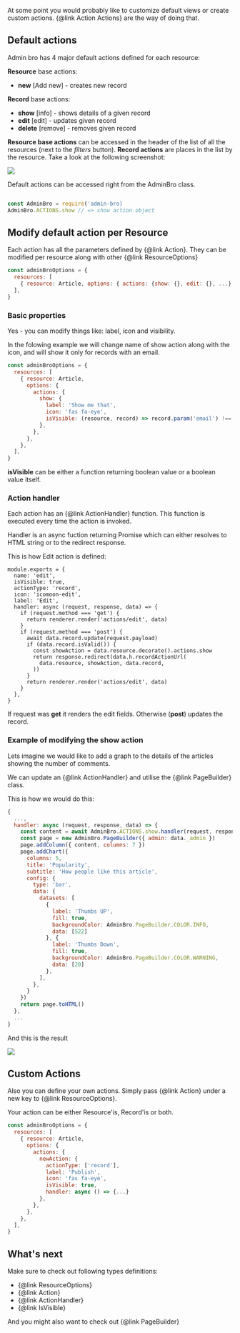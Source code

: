 At some point you would probably like to customize default views or create custom actions. {@link Action Actions} are the way of doing that.

## Default actions

Admin bro has 4 major default actions defined for each resource:

__Resource__ base actions:

* __new__ [Add new] - creates new record

__Record__ base actions:

* __show__ [info] - shows details of a given record
* __edit__ [edit] - updates given record
* __delete__ [remove] - removes given record

__Resource base actions__ can be accessed in the header of the list of all the resources (next to the _filters_ button). __Record actions__ are places in the list by the resource. Take a look at the following screenshot:

<img src="/images/actions.png">

Default actions can be accessed right from the AdminBro class.

```javascript

const AdminBro = require('admin-bro)
AdminBro.ACTIONS.show // => show action object
```

## Modify default action per Resource

Each action has all the parameters defined by {@link Action}. They can be modified per resource along with other {@link ResourceOptions}

```javascript
const adminBroOptions = {
  resources: [
    { resource: Article, options: { actions: {show: {}, edit: {}, ...} } },
  ],
}
```

### Basic properties

Yes - you can modify things like: label, icon and visibility.

In the folowing example we will change name of show action along with the icon, and will show it only for records with an email.

```javascript
const adminBroOptions = {
  resources: [
    { resource: Article,
      options: {
        actions: {
          show: {
            label: 'Show me that',
            icon: 'fas fa-eye',
            isVisible: (resource, record) => record.param('email') !== '',
          },
        },
      },
    },
  ],
}
```

__isVisible__ can be either a function returning boolean value or a boolean value itself.

### Action handler

Each action has an {@link ActionHandler} function. This function is executed every time the action is invoked.

Handler is an async fuction returning Promise which can either resolves to HTML string or to the redirect response.

This is how Edit action is defined:

```
module.exports = {
  name: 'edit',
  isVisible: true,
  actionType: 'record',
  icon: 'icomoon-edit',
  label: 'Edit',
  handler: async (request, response, data) => {
    if (request.method === 'get') {
      return renderer.render('actions/edit', data)
    }
    if (request.method === 'post') {
      await data.record.update(request.payload)
      if (data.record.isValid()) {
        const showAction = data.resource.decorate().actions.show
        return response.redirect(data.h.recordActionUrl(
          data.resource, showAction, data.record,
        ))
      }
      return renderer.render('actions/edit', data)
    }
  },
}

```

If request was __get__ it renders the edit fields. Otherwise (__post__) updates the record.

### Example of modifying the show action

Lets imagine we would like to add a graph to the details of the articles showing the number of comments.

We can update an {@link ActionHandler} and utilise the {@link PageBuilder} class.

This is how we would do this:

```javascript
{
  ...,
  handler: async (request, response, data) => {
    const content = await AdminBro.ACTIONS.show.handler(request, response, data)
    const page = new AdminBro.PageBuilder({ admin: data._admin })
    page.addColumn({ content, columns: 7 })
    page.addChart({
      columns: 5,
      title: 'Popularity',
      subtitle: 'How people like this article',
      config: {
        type: 'bar',
        data: {
          datasets: [
            {
              label: 'Thumbs UP',
              fill: true,
              backgroundColor: AdminBro.PageBuilder.COLOR.INFO,
              data: [522]
            }, {
              label: 'Thumbs Down',
              fill: true,
              backgroundColor: AdminBro.PageBuilder.COLOR.WARNING,
              data: [20]
            },
          ],
        },
      }
    })
    return page.toHTML()
  },
  ...
}
```

And this is the result

<img src="./images/graph-in-show.png">

## Custom Actions

Also you can define your own actions. Simply pass {@link Action} under a new key to {@link ResourceOptions}.

Your action can be either Resource'is, Record'is or both.

```javascript
const adminBroOptions = {
  resources: [
    { resource: Article,
      options: {
        actions: {
          newAction: {
            actionType: ['record'],
            label: 'Publish',
            icon: 'fas fa-eye',
            isVisible: true,
            handler: async () => {...}
          },
        },
      },
    },
  ],
}
```

## What's next

Make sure to check out following types definitions: 

* {@link ResourceOptions}
* {@link Action}
* {@link ActionHandler}
* {@link IsVisible}

And you might also want to check out {@link PageBuilder}